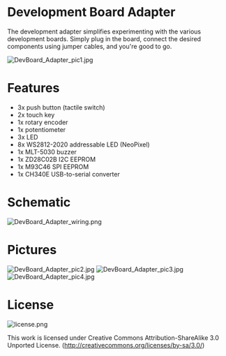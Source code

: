 # Development Board Adapter
The development adapter simplifies experimenting with the various development boards. Simply plug in the board, connect the desired components using jumper cables, and you're good to go.

![DevBoard_Adapter_pic1.jpg](https://raw.githubusercontent.com/wagiminator/Development-Boards/main/DevBoard_Adapter/documentation/DevBoard_Adapter_pic1.jpg)

# Features
- 3x push button (tactile switch)
- 2x touch key
- 1x rotary encoder
- 1x potentiometer
- 3x LED
- 8x WS2812-2020 addressable LED (NeoPixel)
- 1x MLT-5030 buzzer
- 1x ZD28C02B I2C EEPROM
- 1x M93C46 SPI EEPROM
- 1x CH340E USB-to-serial converter

# Schematic
![DevBoard_Adapter_wiring.png](https://raw.githubusercontent.com/wagiminator/Development-Boards/main/DevBoard_Adapter/documentation/DevBoard_Adapter_wiring.png)

# Pictures
![DevBoard_Adapter_pic2.jpg](https://raw.githubusercontent.com/wagiminator/Development-Boards/main/DevBoard_Adapter/documentation/DevBoard_Adapter_pic2.jpg)
![DevBoard_Adapter_pic3.jpg](https://raw.githubusercontent.com/wagiminator/Development-Boards/main/DevBoard_Adapter/documentation/DevBoard_Adapter_pic3.jpg)
![DevBoard_Adapter_pic4.jpg](https://raw.githubusercontent.com/wagiminator/Development-Boards/main/DevBoard_Adapter/documentation/DevBoard_Adapter_pic4.jpg)

# License

![license.png](https://i.creativecommons.org/l/by-sa/3.0/88x31.png)

This work is licensed under Creative Commons Attribution-ShareAlike 3.0 Unported License. 
(http://creativecommons.org/licenses/by-sa/3.0/)
